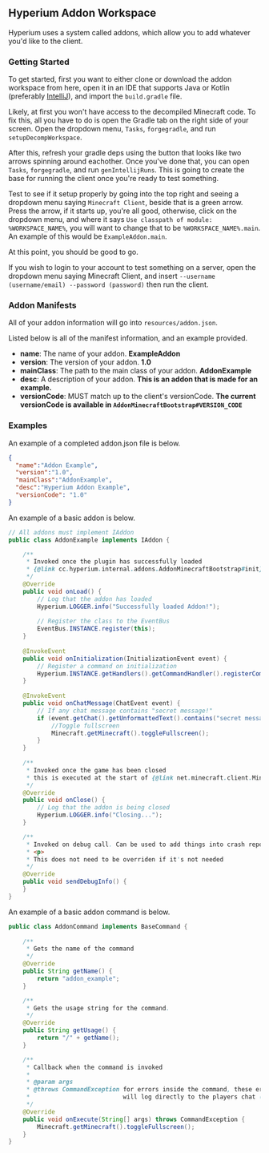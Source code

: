 ## Hyperium Addon Workspace

Hyperium uses a system called addons, which allow you to add whatever you'd like to the client.

### Getting Started

To get started, first you want to either clone or download the addon workspace from here,
open it in an IDE that supports Java or Kotlin (preferably [IntelliJ](https://www.jetbrains.com/idea/)), and import the `build.gradle` file.

Likely, at first you won't have access to the decompiled Minecraft code. To fix this, all you have to do
is open the Gradle tab on the right side of your screen. Open the dropdown menu, `Tasks`, `forgegradle`, and run `setupDecompWorkspace`.

After this, refresh your gradle deps using the button that looks like two arrows spinning around eachother. 
Once you've done that, you can open `Tasks`, `forgegradle`, and run `genIntellijRuns`. This is going to create the base for
running the client once you're ready to test something.

Test to see if it setup properly by going into the top right and seeing a dropdown menu saying `Minecraft Client`, beside that is a green arrow.
Press the arrow, if it starts up, you're all good, otherwise, click on the dropdown menu, and where it says `Use classpath of module: %WORKSPACE_NAME%`,
you will want to change that to be `%WORKSPACE_NAME%.main`. An example of this would be `ExampleAddon.main`.

At this point, you should be good to go.

If you wish to login to your account to test something on a server, open the dropdown menu saying Minecraft Client, and insert
 `--username (username/email) --password (password)` then run the client.

### Addon Manifests

All of your addon information will go into `resources/addon.json`.

Listed below is all of the manifest information, and an example provided.

* **name**: The name of your addon. **ExampleAddon**
* **version**: The version of your addon. **1.0**
* **mainClass**: The path to the main class of your addon. **AddonExample** 
* **desc**: A description of your addon. **This is an addon that is made for an example.**
* **versionCode**: MUST match up to the client's versionCode. **The current versionCode is available in `AddonMinecraftBootstrap#VERSION_CODE`**


### Examples

An example of a completed addon.json file is below.

```json
{
  "name":"Addon Example",
  "version":"1.0",
  "mainClass":"AddonExample",
  "desc":"Hyperium Addon Example",
  "versionCode": "1.0"
}
```

An example of a basic addon is below.

```java
// All addons must implement IAddon
public class AddonExample implements IAddon {

    /**
     * Invoked once the plugin has successfully loaded
     * {@link cc.hyperium.internal.addons.AddonMinecraftBootstrap#init}
     */
    @Override
    public void onLoad() {
        // Log that the addon has loaded
        Hyperium.LOGGER.info("Successfully loaded Addon!");
        
        // Register the class to the EventBus
        EventBus.INSTANCE.register(this);
    }
    
    @InvokeEvent
    public void onInitialization(InitializationEvent event) {
        // Register a command on initialization
        Hyperium.INSTANCE.getHandlers().getCommandHandler().registerCommand(new AddonCommand());
    }
    
    @InvokeEvent
    public void onChatMessage(ChatEvent event) {
        // If any chat message contains "secret message!"
        if (event.getChat().getUnformattedText().contains("secret message!")) {
            //Toggle fullscreen
            Minecraft.getMinecraft().toggleFullscreen();
        }
    }
    
    /**
     * Invoked once the game has been closed
     * this is executed at the start of {@link net.minecraft.client.Minecraft#shutdown}
     */
    @Override
    public void onClose() {
        // Log that the addon is being closed
        Hyperium.LOGGER.info("Closing...");
    }

    /**
     * Invoked on debug call. Can be used to add things into crash reports
     * <p>
     * This does not need to be overriden if it's not needed
     */
    @Override
    public void sendDebugInfo() {
    }
}
```

An example of a basic addon command is below.

```java
public class AddonCommand implements BaseCommand {
    
    /**
     * Gets the name of the command
     */
    @Override
    public String getName() {
        return "addon_example";
    }

    /**
     * Gets the usage string for the command.
     */
    @Override
    public String getUsage() {
        return "/" + getName();
    }

    /**
     * Callback when the command is invoked
     *
     * @param args
     * @throws CommandException for errors inside the command, these errors
     *                          will log directly to the players chat (without a prefix)
     */
    @Override
    public void onExecute(String[] args) throws CommandException {
        Minecraft.getMinecraft().toggleFullscreen();
    }
}
```